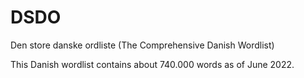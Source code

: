 # DSDO
Den store danske ordliste (The Comprehensive Danish Wordlist)

This Danish wordlist contains about 740.000 words as of June 2022.
